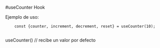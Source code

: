 #useCounter Hook

Ejemplo de uso:


```
    const {counter, increment, decrement, reset} = useCounter(10);
    
```

useCounter() // recibe un valor por defecto